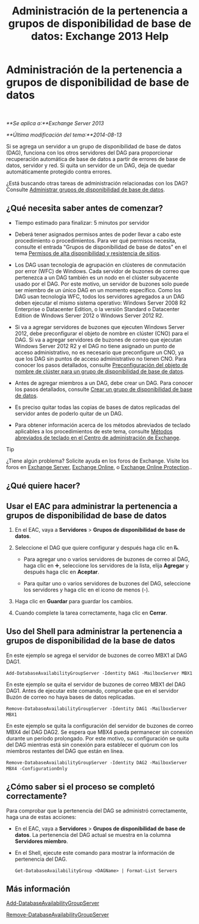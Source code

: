 ﻿---
title: 'Administración de la pertenencia a grupos de disponibilidad de base de datos: Exchange 2013 Help'
TOCTitle: Administración de la pertenencia a grupos de disponibilidad de base de datos
ms:assetid: fb2ea15e-96d5-4045-b75b-b0aa5fc60479
ms:mtpsurl: https://technet.microsoft.com/es-es/library/Dd351278(v=EXCHG.150)
ms:contentKeyID: 48268902
ms.date: 05/22/2018
mtps_version: v=EXCHG.150
ms.translationtype: MT
---

# Administración de la pertenencia a grupos de disponibilidad de base de datos

 

_**Se aplica a:**Exchange Server 2013_

_**Última modificación del tema:**2014-08-13_

Si se agrega un servidor a un grupo de disponibilidad de base de datos (DAG), funciona con los otros servidores del DAG para proporcionar recuperación automática de base de datos a partir de errores de base de datos, servidor y red. Si quita un servidor de un DAG, deja de quedar automáticamente protegido contra errores.

¿Está buscando otras tareas de administración relacionadas con los DAG? Consulte [Administrar grupos de disponibilidad de base de datos](managing-database-availability-groups-exchange-2013-help.md).

## ¿Qué necesita saber antes de comenzar?

  - Tiempo estimado para finalizar: 5 minutos por servidor

  - Deberá tener asignados permisos antes de poder llevar a cabo este procedimiento o procedimientos. Para ver qué permisos necesita, consulte el entrada "Grupos de disponibilidad de base de datos" en el tema [Permisos de alta disponibilidad y resistencia de sitios](high-availability-and-site-resilience-permissions-exchange-2013-help.md).

  - Los DAG usan tecnología de agrupación en clústeres de conmutación por error (WFC) de Windows. Cada servidor de buzones de correo que pertenezca a un DAG también es un nodo en el clúster subyacente usado por el DAG. Por este motivo, un servidor de buzones solo puede ser miembro de un único DAG en un momento específico. Como los DAG usan tecnología WFC, todos los servidores agregados a un DAG deben ejecutar el mismo sistema operativo: Windows Server 2008 R2 Enterprise o Datacenter Edition, o la versión Standard o Datacenter Edition de Windows Server 2012 o Windows Server 2012 R2.

  - Si va a agregar servidores de buzones que ejecuten Windows Server 2012, debe preconfigurar el objeto de nombre en clúster (CNO) para el DAG. Si va a agregar servidores de buzones de correo que ejecutan Windows Server 2012 R2 y el DAG no tiene asignado un punto de acceso administrativo, no es necesario que preconfigure un CNO, ya que los DAG sin puntos de acceso administrativo no tienen CNO. Para conocer los pasos detallados, consulte [Preconfiguración del objeto de nombre de clúster para un grupo de disponibilidad de base de datos](pre-stage-the-cluster-name-object-for-a-database-availability-group-exchange-2013-help.md).

  - Antes de agregar miembros a un DAG, debe crear un DAG. Para conocer los pasos detallados, consulte [Crear un grupo de disponibilidad de base de datos](create-a-database-availability-group-exchange-2013-help.md).

  - Es preciso quitar todas las copias de bases de datos replicadas del servidor antes de poderlo quitar de un DAG.

  - Para obtener información acerca de los métodos abreviados de teclado aplicables a los procedimientos de este tema, consulte [Métodos abreviados de teclado en el Centro de administración de Exchange](keyboard-shortcuts-in-the-exchange-admin-center-exchange-online-protection-help.md).


> [!TIP]
> ¿Tiene algún problema? Solicite ayuda en los foros de Exchange. Visite los foros en <A href="https://go.microsoft.com/fwlink/p/?linkid=60612">Exchange Server</A>, <A href="https://go.microsoft.com/fwlink/p/?linkid=267542">Exchange Online</A>, o <A href="https://go.microsoft.com/fwlink/p/?linkid=285351">Exchange Online Protection</A>..



## ¿Qué quiere hacer?

## Usar el EAC para administrar la pertenencia a grupos de disponibilidad de base de datos

1.  En el EAC, vaya a **Servidores** \> **Grupos de disponibilidad de base de datos**.

2.  Seleccione el DAG que quiere configurar y después haga clic en ![Administrar miembros de DAG](images/Dd351278.d567ae56-d6cd-4edb-ab67-ad8f7c58f337(EXCHG.150).gif "Administrar miembros de DAG").
    
      - Para agregar uno o varios servidores de buzones de correo al DAG, haga clic en ![Agregar icono](images/JJ218640.c1e75329-d6d7-4073-a27d-498590bbb558(EXCHG.150).gif "Agregar icono"), seleccione los servidores de la lista, elija **Agregar** y después haga clic en **Aceptar**.
    
      - Para quitar uno o varios servidores de buzones del DAG, seleccione los servidores y haga clic en el icono de menos (-).

3.  Haga clic en **Guardar** para guardar los cambios.

4.  Cuando complete la tarea correctamente, haga clic en **Cerrar**.

## Uso del Shell para administrar la pertenencia a grupos de disponibilidad de la base de datos

En este ejemplo se agrega el servidor de buzones de correo MBX1 al DAG DAG1.

    Add-DatabaseAvailabilityGroupServer -Identity DAG1 -MailboxServer MBX1

En este ejemplo se quita el servidor de buzones de correo MBX1 del DAG DAG1. Antes de ejecutar este comando, compruebe que en el servidor Buzón de correo no haya bases de datos replicadas.

    Remove-DatabaseAvailabilityGroupServer -Identity DAG1 -MailboxServer MBX1

En este ejemplo se quita la configuración del servidor de buzones de correo MBX4 del DAG DAG2. Se espera que MBX4 pueda permanecer sin conexión durante un período prolongado. Por este motivo, su configuración se quita del DAG mientras está sin conexión para establecer el quórum con los miembros restantes del DAG que están en línea.

    Remove-DatabaseAvailabilityGroupServer -Identity DAG2 -MailboxServer MBX4 -ConfigurationOnly

## ¿Cómo saber si el proceso se completó correctamente?

Para comprobar que la pertenencia del DAG se administró correctamente, haga una de estas acciones:

  - En el EAC, vaya a **Servidores** \> **Grupos de disponibilidad de base de datos**. La pertenencia del DAG actual se muestra en la columna **Servidores miembro**.

  - En el Shell, ejecute este comando para mostrar la información de pertenencia del DAG.
    
        Get-DatabaseAvailabilityGroup <DAGName> | Format-List Servers

## Más información

[Add-DatabaseAvailabilityGroupServer](https://technet.microsoft.com/es-es/library/dd298049\(v=exchg.150\))

[Remove-DatabaseAvailabilityGroupServer](https://technet.microsoft.com/es-es/library/dd297956\(v=exchg.150\))

